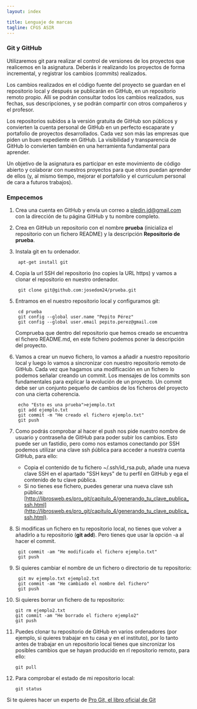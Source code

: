 ```yaml
---
layout: index

title: Lenguaje de marcas
tagline: CFGS ASIR
---
```


### Git y GitHub

Utilizaremos git para realizar el control de versiones de los proyectos que realicemos en la asignatura. Deberás ir realizando los proyectos de forma incremental, y registrar los cambios (commits) realizados.

Los cambios realizados en el código fuente del proyecto se guardan en el repositorio local y después se publicarán en GitHub, en un repositorio remoto propio. Allí se podrán consultar todos los cambios realizados, sus fechas, sus descripciones, y se podrán compartir con otros compañeros y el profesor.

Los repositorios subidos a la versión gratuita de GitHub son públicos y convierten la cuenta personal de GitHub en un perfecto escaparate y portafolio de proyectos desarrollados. Cada vez son más las empresas que piden un buen expediente en GitHub. La visibilidad y transparencia de GitHub lo convierten también en una herramienta fundamental para aprender. 

Un objetivo de la asignatura es participar en este movimiento de código abierto y colaborar con nuestros proyectos para que otros puedan aprender de ellos (y, al mismo tiempo, mejorar el portafolio y el curriculum personal de cara a futuros trabajos).

### Empecemos

1. Crea una cuenta en GitHub y envía un correo a pledin.jd@gmail.com con la dirección de tu página GitHub y tu nombre completo.
2. Crea en GitHub un repositorio con el nombre **prueba** (inicializa el repositorio con un fichero README) y la descripción **Repositorio de prueba**.
3. Instala git en tu ordenador.

		apt-get install git

4. Copia la url SSH del repositorio (no copies la URL https) y vamos a clonar el repositorio en nuestro ordenador.

		git clone git@github.com:josedom24/prueba.git

5. Entramos en el nuestro repositorio local y configuramos git:

		cd prueba
		git config --global user.name "Pepito Pérez"
		git config --global user.email pepito.perez@gmail.com

	Comprueba que dentro del repositorio que hemos creado se encuentra el fichero README.md, en este fichero podemos poner la descripción del proyecto.

6. Vamos a crear un nuevo fichero, lo vamos a añadir a nuestro repositorio local y luego lo vamos a sincronizar con nuestro repositorio remoto de GitHub. Cada vez que hagamos una modificación en un fichero lo podemos señalar creando un commit. Los mensajes de los commits son fundamentales para explicar la evolución de un proyecto. Un commit debe ser un conjunto pequeño de cambios de los ficheros del proyecto con una cierta coherencia.

		echo "Esto es una prueba">ejemplo.txt
		git add ejemplo.txt
		git commit -m "He creado el fichero ejemplo.txt"
		git push

7. Como podrás comprobar al hacer el push nos pide nuestro nombre de usuario y contraseña de GitHub para poder subir los cambios. Esto puede ser un fastidio, pero como nos estamos conectando por SSH podemos utilizar una clave ssh ṕública para acceder a nuestra cuenta GitHub, para ello:

	* Copia el contenido de tu fichero ~/.ssh/id_rsa.pub, añade una nueva clave SSH en el apartado "SSH keys" de tu perfil en GitHub y ega el contenido de tu clave pública.
	* Si no tienes ese fichero, puedes generar una nueva clave ssh pública: [http://librosweb.es/pro_git/capitulo_4/generando_tu_clave_publica_ssh.html](http://librosweb.es/pro_git/capitulo_4/generando_tu_clave_publica_ssh.html).

8. Si modificas un fichero en tu repositorio local, no tienes que volver a añadirlo a tu repositorio (**git add**). Pero tienes que usar la opción -a al hacer el commit.

		git commit -am "He modificado el fichero ejemplo.txt"
		git push

9. Si quieres cambiar el nombre de un fichero o directorio de tu repositorio:

		git mv ejemplo.txt ejemplo2.txt
		git commit -am "He cambiado el nombre del fichero"
		git push

10. Si quieres borrar un fichero de tu repositorio:

		git rm ejemplo2.txt
		git commit -am "He borrado el fichero ejemplo2"
		git push

11. Puedes clonar tu repositorio de GitHub en varios ordenadores (por ejemplo, si quieres trabajar en tu casa y en el instituto), por lo tanto antes de trabajar en un repositorio local tienes que sincronizar los posibles cambios que se hayan producido en rl repositorio remoto, para ello:

		git pull

12. Para comprobar el estado de mi repositorio local:

		git status


Si te quieres hacer un experto de [Pro Git, el libro oficial de Git](http://librosweb.es/pro_git/)

